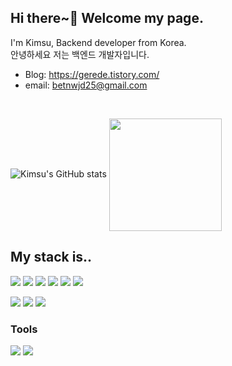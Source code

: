 ## Hi there~👋 Welcome my page.
I'm Kimsu, Backend developer from Korea.
<br/>
안녕하세요 저는 백엔드 개발자입니다.

- Blog: <https://gerede.tistory.com/>
- email: betnwjd25@gmail.com

</br>

![Kimsu's GitHub stats](github-readme-stats-git-master-kimsu10.vercel.app/api?username=Kimsu10&show_icons=true&theme=slateorange&hide_border=true)
<a href="https://github.com/Kimsu10"><img align="center" style="height:180px" src="https://github-readme-stats.vercel.app/api/top-langs/?username=Kimsu10&layout=compact&theme=slateorange&hide_border=true" /></a> 


## My stack is..


![](https://img.shields.io/badge/-JavaScript-yellow?style=flat&logo=JavaScript&logoColor=white)
![](https://img.shields.io/badge/-NodeJs-339933?style=flat&logo=Node.js&logoColor=white)
![](https://img.shields.io/badge/-MySQL-4479A1?style=flat&logo=MySQL&logoColor=white)
![](https://img.shields.io/badge/-MongoDB-47A248?style=flat&logo=MongoDB&logoColor=white)
![](https://img.shields.io/badge/-TypeScript-3178C6?style=flat&logo=TypeScript&logoColor=white)
![](https://img.shields.io/badge/-NestJs-E0234E?style=flat&logo=GitHub&logoColor=white)

![](https://img.shields.io/badge/-Html5-%23E34F26?style=flat&logo=HTML5&logoColor=white)
![](https://img.shields.io/badge/-CSS-blue?style=flat&logo=CSS3&logoColor=white)
![](https://img.shields.io/badge/-React-61DAFB?style=flat&logo=React&logoColor=white)

### Tools
![](https://img.shields.io/badge/-Git-orange?style=flat&logo=Git&logoColor=white)
![](https://img.shields.io/badge/-GitHub-black?style=flat&logo=GitHub&logoColor=white)




<!--
**Kimsu10/Kimsu10** is a ✨ _special_ ✨ repository because its `README.md` (this file) appears on your GitHub profile.

Here are some ideas to get you started:

- 🔭 I’m currently working on ...
- 🌱 I’m currently learning ...
- 👯 I’m looking to collaborate on ...
- 🤔 I’m looking for help with ...
- 💬 Ask me about ...
- 📫 How to reach me: ...
- 😄 Pronouns: ...
- ⚡ Fun fact: ...

<a href="https://github.com/Kimsu10"><img align="center" style="height:180px" src="https://github-readme-stats.vercel.app/api?username=Kimsu10&show_icons=true&theme=slateorange&hide_border=true"></a>
<a href="https://github.com/Kimsu10"><img align="center" style="height:180px" src="https://github-readme-stats.vercel.app/api/top-langs/?username=Kimsu10&layout=compact&theme=slateorange&hide_border=true" /></a> 
-->
